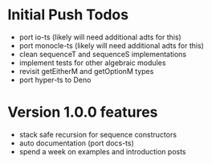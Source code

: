 # Initial Push Todos

- port io-ts (likely will need additional adts for this)
- port monocle-ts (likely will need additional adts for this)
- clean sequenceT and sequenceS implementations
- implement tests for other algebraic modules
- revisit getEitherM and getOptionM types
- port hyper-ts to Deno

# Version 1.0.0 features

- stack safe recursion for sequence constructors
- auto documentation (port docs-ts)
- spend a week on examples and introduction posts

